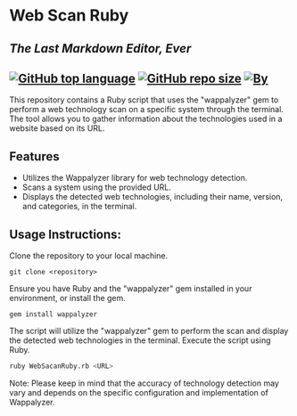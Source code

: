 # Web Scan Ruby
## _The Last Markdown Editor, Ever_

[![GitHub top language](https://img.shields.io/github/languages/top/Campero727/WebScan-Ruby?logo=ruby&style=flat-square)](#)
[![GitHub repo size](https://img.shields.io/github/repo-size/Campero727/WebScan-Ruby?logo=webpack&style=flat-square)](#)
[![By](https://img.shields.io/badge/By-Campero727-green?style=flat-square&logo=github)](#)
----


This repository contains a Ruby script that uses the "wappalyzer" gem to perform a web technology scan on a specific system through the terminal. The tool allows you to gather information about the technologies used in a website based on its URL.

## Features

- Utilizes the Wappalyzer library for web technology detection.
- Scans a system using the provided URL.
- Displays the detected web technologies, including their name, version, and categories, in the terminal.

## Usage Instructions:

Clone the repository to your local machine.

```
git clone <repository>
```
Ensure you have Ruby and the "wappalyzer" gem installed in your environment, or install the gem.

```
gem install wappalyzer
```

The script will utilize the "wappalyzer" gem to perform the scan and display the detected web technologies in the terminal.
Execute the script using Ruby.

```sh
ruby WebSacanRuby.rb <URL>
```

Note: Please keep in mind that the accuracy of technology detection may vary and depends on the specific configuration and implementation of Wappalyzer.

